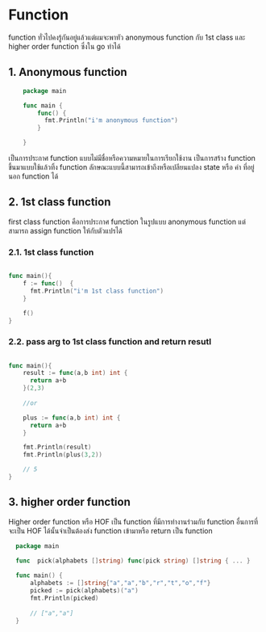 # Function 

function ทั่วไปคงรู้กันอยู่แล้วแต่ผมจะพาทัว anonymous function กับ 1st class และ higher order function ซึ่งใน go ทำได้

## 1. Anonymous function 

```go    
    package main

    func main {
        func() {
          fmt.Println("i'm anonymous function")
        }

    }
```

เป็นการประกาศ function แบบไม่มีชื่อหรือความหมายในการเรียกใช้งาน เป็นการสร้าง function ขึ้นมาแบบใช้แล้วทิ้ง function ลักษณะแบบนี้สามารถเข้าถึงหรือเปลียนแปลง state หรือ ค่า ที่อยู่นอก function ได้ 

## 2. 1st class function
first class function คือการประกาศ function ในรูปแบบ anonymous function แต่สามารถ assign function ให้กับตัวแปรได้

### 2.1.   1st class function
```go

func main(){
    f := func()  {
      fmt.Println("i'm 1st class function")
    }
    
    f()
}
```


### 2.2. pass arg to 1st class function and return resutl

```go

func main(){
    result := func(a,b int) int {
      return a+b
    }(2,3)
    
    //or 

    plus := func(a,b int) int {
      return a+b
    }

    fmt.Println(result)
    fmt.Println(plus(3,2))

    // 5
}
```



## 3. higher order function 

Higher order function หรือ  HOF เป็น function ที่มีการทำงานร่วมกับ function อื่นการที่จะเป็น HOF ได้นั้นจำเป็นต้องส่ง function เข้ามาหรือ return เป็น function 

``` go
  package main
  
  func  pick(alphabets []string) func(pick string) []string { ... } 

  func main() {
      alphabets := []string{"a","a","b","r","t","o","f"}
      picked := pick(alphabets)("a")
      fmt.Println(picked)
  
      // ["a","a"]
  }

```